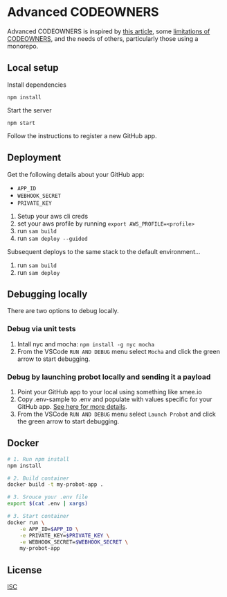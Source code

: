 # Advanced CODEOWNERS

Advanced CODEOWNERS is inspired by [this article](https://www.fullstory.com/blog/taming-github-codeowners-with-bots/), some [limitations of CODEOWNERS](https://docs.github.com/en/repositories/managing-your-repositorys-settings-and-features/customizing-your-repository/about-code-owners#codeowners-file-size), and the needs of others, particularly those using a monorepo.

## Local setup

Install dependencies

```
npm install
```

Start the server

```
npm start
```

Follow the instructions to register a new GitHub app.

## Deployment
Get the following details about your GitHub app:
- `APP_ID`
- `WEBHOOK_SECRET`
- `PRIVATE_KEY`

1. Setup your aws cli creds
1. set your aws profile by running `export AWS_PROFILE=<profile>`
1. run `sam build`
1. run `sam deploy --guided`

Subsequent deploys to the same stack to the default environment...
1. run `sam build`
1. run `sam deploy`

## Debugging locally
There are two options to debug locally.

### Debug via unit tests
1. Intall nyc and mocha: `npm install -g nyc mocha`
1. From the VSCode `RUN AND DEBUG` menu select `Mocha` and click the green arrow to start debugging.

### Debug by launching probot locally and sending it a payload 

1. Point your GitHub app to your local using something like smee.io
1. Copy .env-sample to .env and populate with values specific for your GitHub app. [See here for more details](https://probot.github.io/docs/configuration/).
1. From the VSCode `RUN AND DEBUG` menu select `Launch Probot` and click the green arrow to start debugging.

## Docker

```sh
# 1. Run npm install
npm install

# 2. Build container
docker build -t my-probot-app .

# 3. Srouce your .env file
export $(cat .env | xargs)

# 3. Start container
docker run \
    -e APP_ID=$APP_ID \
    -e PRIVATE_KEY=$PRIVATE_KEY \
    -e WEBHOOK_SECRET=$WEBHOOK_SECRET \
    my-probot-app
```

## License

[ISC](LICENSE)

